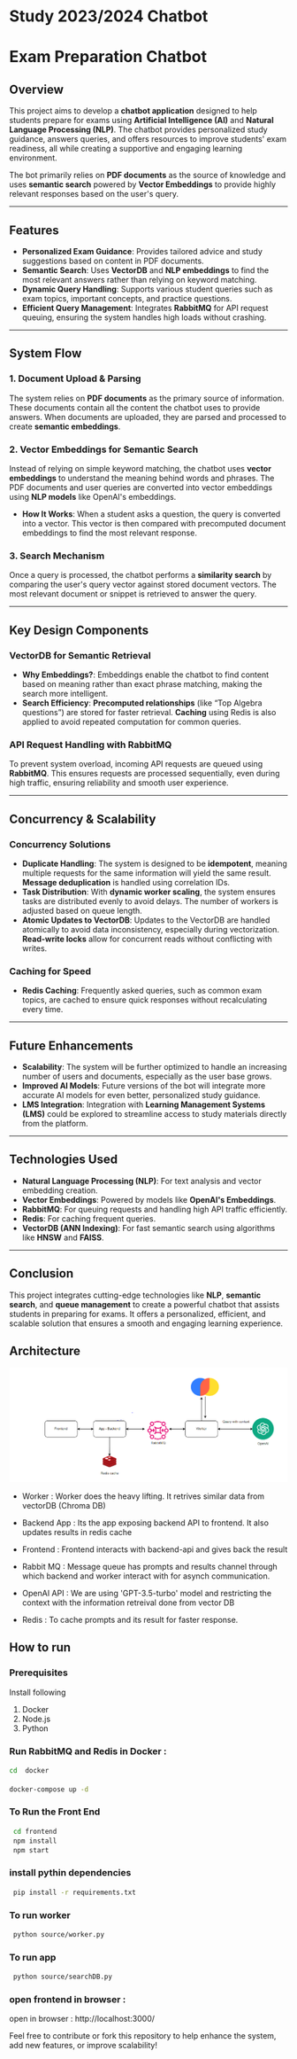 # Study 2023/2024 Chatbot

# Exam Preparation Chatbot

## Overview

This project aims to develop a **chatbot application** designed to help students prepare for exams using **Artificial Intelligence (AI)** and **Natural Language Processing (NLP)**. The chatbot provides personalized study guidance, answers queries, and offers resources to improve students' exam readiness, all while creating a supportive and engaging learning environment. 

The bot primarily relies on **PDF documents** as the source of knowledge and uses **semantic search** powered by **Vector Embeddings** to provide highly relevant responses based on the user's query.

---

## Features

- **Personalized Exam Guidance**: Provides tailored advice and study suggestions based on content in PDF documents.
- **Semantic Search**: Uses **VectorDB** and **NLP embeddings** to find the most relevant answers rather than relying on keyword matching.
- **Dynamic Query Handling**: Supports various student queries such as exam topics, important concepts, and practice questions.
- **Efficient Query Management**: Integrates **RabbitMQ** for API request queuing, ensuring the system handles high loads without crashing.

---

## System Flow

### 1. **Document Upload & Parsing**

The system relies on **PDF documents** as the primary source of information. These documents contain all the content the chatbot uses to provide answers. When documents are uploaded, they are parsed and processed to create **semantic embeddings**.

### 2. **Vector Embeddings for Semantic Search**

Instead of relying on simple keyword matching, the chatbot uses **vector embeddings** to understand the meaning behind words and phrases. The PDF documents and user queries are converted into vector embeddings using **NLP models** like OpenAI's embeddings.

- **How It Works**: When a student asks a question, the query is converted into a vector. This vector is then compared with precomputed document embeddings to find the most relevant response.

### 3. **Search Mechanism**

Once a query is processed, the chatbot performs a **similarity search** by comparing the user's query vector against stored document vectors. The most relevant document or snippet is retrieved to answer the query.

---

## Key Design Components

### **VectorDB for Semantic Retrieval**
- **Why Embeddings?**: Embeddings enable the chatbot to find content based on meaning rather than exact phrase matching, making the search more intelligent.
- **Search Efficiency**: **Precomputed relationships** (like “Top Algebra questions”) are stored for faster retrieval. **Caching** using Redis is also applied to avoid repeated computation for common queries.

### **API Request Handling with RabbitMQ**
To prevent system overload, incoming API requests are queued using **RabbitMQ**. This ensures requests are processed sequentially, even during high traffic, ensuring reliability and smooth user experience.

---

## Concurrency & Scalability

### **Concurrency Solutions**
- **Duplicate Handling**: The system is designed to be **idempotent**, meaning multiple requests for the same information will yield the same result. **Message deduplication** is handled using correlation IDs.
- **Task Distribution**: With **dynamic worker scaling**, the system ensures tasks are distributed evenly to avoid delays. The number of workers is adjusted based on queue length.
- **Atomic Updates to VectorDB**: Updates to the VectorDB are handled atomically to avoid data inconsistency, especially during vectorization. **Read-write locks** allow for concurrent reads without conflicting with writes.

### **Caching for Speed**
- **Redis Caching**: Frequently asked queries, such as common exam topics, are cached to ensure quick responses without recalculating every time.

---

## Future Enhancements

- **Scalability**: The system will be further optimized to handle an increasing number of users and documents, especially as the user base grows.
- **Improved AI Models**: Future versions of the bot will integrate more accurate AI models for even better, personalized study guidance.
- **LMS Integration**: Integration with **Learning Management Systems (LMS)** could be explored to streamline access to study materials directly from the platform.

---

## Technologies Used

- **Natural Language Processing (NLP)**: For text analysis and vector embedding creation.
- **Vector Embeddings**: Powered by models like **OpenAI's Embeddings**.
- **RabbitMQ**: For queuing requests and handling high API traffic efficiently.
- **Redis**: For caching frequent queries.
- **VectorDB (ANN Indexing)**: For fast semantic search using algorithms like **HNSW** and **FAISS**.

---

## Conclusion

This project integrates cutting-edge technologies like **NLP**, **semantic search**, and **queue management** to create a powerful chatbot that assists students in preparing for exams. It offers a personalized, efficient, and scalable solution that ensures a smooth and engaging learning experience.


## Architecture
![archutecture](./docs/architecture.PNG)

- Worker       : Worker does the heavy lifting. It retrives similar data from vectorDB (Chroma DB)

- Backend App  : Its the app exposing backend API to frontend. It also updates results in redis cache

- Frontend     : Frontend interacts with backend-api and gives back the result

- Rabbit MQ    : Message queue has prompts and results channel through which backend and worker interact with for asynch communication.

- OpenAI API : We are using 'GPT-3.5-turbo' model and restricting the context with the information retreival done from vector DB

- Redis : To cache prompts and its result for faster response.



## How to run
### Prerequisites
Install following
1. Docker
2. Node.js
3. Python

### Run RabbitMQ and Redis in Docker :
```bash
cd  docker

docker-compose up -d
```



### To Run the Front End 
```bash
 cd frontend
 npm install
 npm start
```

### install pythin dependencies
```bash
 pip install -r requirements.txt
```
### To run worker
```bash
 python source/worker.py
```

### To run app
```bash
 python source/searchDB.py
```

### open frontend in browser :
open in browser :
http://localhost:3000/


Feel free to contribute or fork this repository to help enhance the system, add new features, or improve scalability!